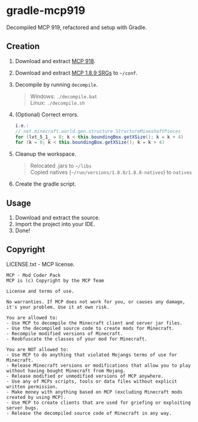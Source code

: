 # gradle-mcp919

Decompiled MCP 919, refactored and setup with Gradle.

## Creation

1. Download and extract [MCP 918](http://www.modcoderpack.com/).
2. Download and extract [MCP 1.8.9 SRGs](https://github.com/ModCoderPack/MCPMappingsArchive/raw/refs/heads/master/mcp/1.8.9/mcp-1.8.9-srg.zip) to `~/conf`.
3. Decompile by running `decompile`.

    > Windows: `./decompile.bat`  
    > Linux: `./decompile.sh`

4. (Optional) Correct errors.

    ```java
    i.e.:
    // net.minecraft.world.gen.structure.StructureMineshaftPieces
    for (lvt_5_1_ = 0; k < this.boundingBox.getXSize(); k = k + 4)
    for (k = 0; k < this.boundingBox.getXSize(); k = k + 4)
    ```

5. Cleanup the workspace.

    > Relocated .jars to `~/libs`  
    > Copied natives (`~/run/versions/1.8.8/1.8.8-natives`) to `natives`

6. Create the gradle script.

## Usage

1. Download and extract the source.
2. Import the project into your IDE.
3. Done!

## Copyright

LICENSE.txt - MCP license.
```
MCP - Mod Coder Pack
MCP is (c) Copyright by the MCP Team

License and terms of use.

No warranties. If MCP does not work for you, or causes any damage, it's your problem. Use it at own risk.

You are allowed to:
- Use MCP to decompile the Minecraft client and server jar files.
- Use the decompiled source code to create mods for Minecraft.
- Recompile modified versions of Minecraft.
- Reobfuscate the classes of your mod for Minecraft.

You are NOT allowed to:
- Use MCP to do anything that violated Mojangs terms of use for Minecraft.
- Release Minecraft versions or modifications that allow you to play without having bought Minecraft from Mojang.
- Release modified or unmodified versions of MCP anywhere.
- Use any of MCPs scripts, tools or data files without explicit written permission.
- Make money with anything based on MCP (excluding Minecraft mods created by using MCP).
- Use MCP to create clients that are used for griefing or exploiting server bugs.
- Release the decompiled source code of Minecraft in any way.
```
